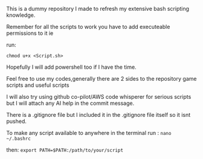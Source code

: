 This is a dummy repository I made to refresh my extensive bash scripting knowledge.

Remember for all the scripts to work you have to add executeable permissions to it ie 

run:

   `chmod u+x <Script.sh>`

Hopefully I will add powershell too if I have the time.

Feel free to use my codes,generally there are 2 sides to the repository game scripts and useful scripts

I will also try using github co-pilot/AWS code whisperer for serious scripts but I will attach any AI help in the commit message.

There is a .gitignore file but I included it in the .gitignore file itself so it isnt pushed.

To make any script available to anywhere in the terminal run :
  `nano ~/.bashrc`

  then:
 `export PATH=$PATH:/path/to/your/script`


